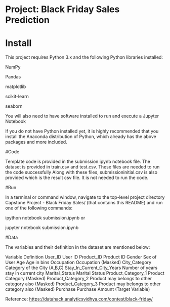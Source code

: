 # Project: Black Friday Sales Prediction
# Install
This project requires Python 3.x and the following Python libraries installed:

NumPy

Pandas

matplotlib

scikit-learn

seaborn

You will also need to have software installed to run and execute a Jupyter Notebook

If you do not have Python installed yet, it is highly recommended that you install the Anaconda distribution of Python, which already has the above packages and more included. 

#Code

Template code is provided in the submission.ipynb notebook file. 
The dataset is provided in train.csv and test.csv. These files are needed to run the code successfully
Along with these files, submissioninitial.csv is also provided which is the result csv file. It is not needed to run the code.

#Run

In a terminal or command window, navigate to the top-level project directory Capstone Project - Black Friday Sales/ (that contains this README) and run one of the following commands:

ipython notebook submission.ipynb
or

jupyter notebook submission.ipynb

#Data

The variables and their definition in the dataset are mentioned below:

Variable	                  Definition
User_ID	                    User ID
Product_ID	                Product ID
Gender	                    Sex of User
Age	                        Age in bins
Occupation	                Occupation (Masked)
City_Category	              Category of the City (A,B,C)
Stay_In_Current_City_Years	Number of years stay in current city
Marital_Status	            Marital Status
Product_Category_1	        Product Category (Masked)
Product_Category_2	        Product may belongs to other category also (Masked)
Product_Category_3	        Product may belongs to other category also (Masked)
Purchase	Purchase          Amount (Target Variable)

Reference: https://datahack.analyticsvidhya.com/contest/black-friday/
